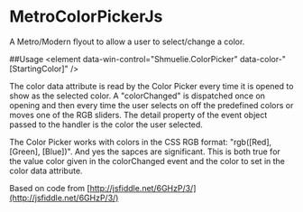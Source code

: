 MetroColorPickerJs
==================

A Metro/Modern flyout to allow a user to select/change a color.

##Usage
&lt;element data-win-control=&quot;Shmuelie.ColorPicker&quot; data-color-&quot;
[StartingColor]&quot; /&gt;

The color data attribute is read by the Color Picker every time it is opened to 
show as the selected color. A &quot;colorChanged&quot; is dispatched once on 
opening and then every time the user selects on off the predefined colors or 
moves one of the RGB sliders. The detail property of the event object passed 
to the handler is the color the user selected.

The Color Picker works with colors in the CSS RGB format: &quot;rgb([Red], 
[Green], [Blue])&quot;. And yes the sapces are significant. This is both true 
for the value color given in the colorChanged event and the color to set in
the color data attribute.

Based on code from [http://jsfiddle.net/6GHzP/3/](http://jsfiddle.net/6GHzP/3/)